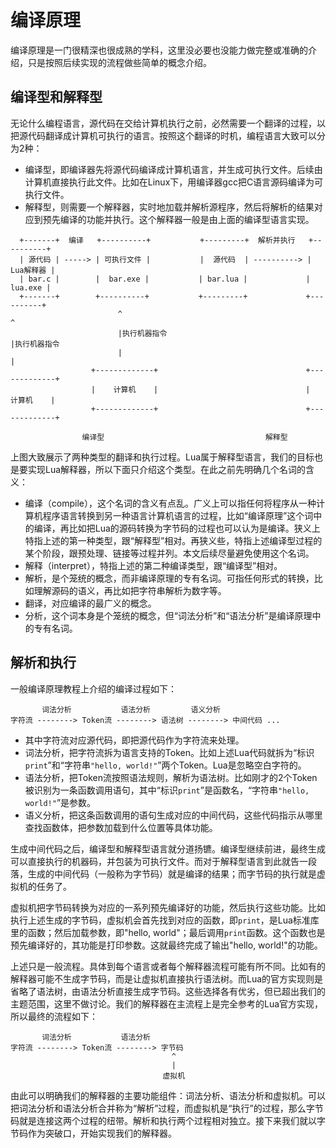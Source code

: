 # 编译原理

编译原理是一门很精深也很成熟的学科，这里没必要也没能力做完整或准确的介绍，只是按照后续实现的流程做些简单的概念介绍。

## 编译型和解释型

无论什么编程语言，源代码在交给计算机执行之前，必然需要一个翻译的过程，以把源代码翻译成计算机可执行的语言。按照这个翻译的时机，编程语言大致可以分为2种：

- 编译型，即编译器先将源代码编译成计算机语言，并生成可执行文件。后续由计算机直接执行此文件。比如在Linux下，用编译器gcc把C语言源码编译为可执行文件。
- 解释型，则需要一个解释器，实时地加载并解析源程序，然后将解析的结果对应到预先编译的功能并执行。这个解释器一般是由上面的编译型语言实现。

```
  +-------+  编译   +----------+           +---------+  解析并执行   +----------+
  | 源代码 | -----> | 可执行文件 |           |  源代码  | ----------> | Lua解释器 |
  | bar.c |        |  bar.exe |           | bar.lua |             |  lua.exe |
  +-------+        +----------+           +---------+             +----------+
                        ^                                               ^
                        |执行机器指令                                     |执行机器指令
                        |                                               |
                  +-------------+                                 +-------------+
                  |    计算机    |                                 |    计算机    |
                  +-------------+                                 +-------------+

                编译型                                    解释型

```

上图大致展示了两种类型的翻译和执行过程。Lua属于解释型语言，我们的目标也是要实现Lua解释器，所以下面只介绍这个类型。在此之前先明确几个名词的含义：

- 编译（compile），这个名词的含义有点乱。广义上可以指任何将程序从一种计算机程序语言转换到另一种语言计算机语言的过程，比如“编译原理”这个词中的编译，再比如把Lua的源码转换为字节码的过程也可以认为是编译。狭义上特指上述的第一种类型，跟“解释型”相对。再狭义些，特指上述编译型过程的某个阶段，跟预处理、链接等过程并列。本文后续尽量避免使用这个名词。
- 解释（interpret），特指上述的第二种编译类型，跟“编译型”相对。
- 解析，是个笼统的概念，而非编译原理的专有名词。可指任何形式的转换，比如理解源码的语义，再比如把字符串解析为数字等。
- 翻译，对应编译的最广义的概念。
- 分析，这个词本身是个笼统的概念，但“词法分析”和“语法分析”是编译原理中的专有名词。

## 解析和执行

一般编译原理教程上介绍的编译过程如下：

```
       词法分析           语法分析         语义分析
字符流 --------> Token流 --------> 语法树 --------> 中间代码 ...
```

- 其中字符流对应源代码，即把源代码作为字符流来处理。
- 词法分析，把字符流拆为语言支持的Token。比如上述Lua代码就拆为“标识`print`”和“字符串`"hello, world!"`”两个Token。Lua是忽略空白字符的。
- 语法分析，把Token流按照语法规则，解析为语法树。比如刚才的2个Token被识别为一条函数调用语句，其中“标识`print`”是函数名，“字符串`"hello, world!"`”是参数。
- 语义分析，把这条函数调用的语句生成对应的中间代码，这些代码指示从哪里查找函数体，把参数加载到什么位置等具体功能。

生成中间代码之后，编译型和解释型语言就分道扬镳。编译型继续前进，最终生成可以直接执行的机器码，并包装为可执行文件。而对于解释型语言到此就告一段落，生成的中间代码（一般称为字节码）就是编译的结果；而字节码的执行就是虚拟机的任务了。

虚拟机把字节码转换为对应的一系列预先编译好的功能，然后执行这些功能。比如执行上述生成的字节码，虚拟机会首先找到对应的函数，即`print`，是Lua标准库里的函数；然后加载参数，即"hello, world"；最后调用`print`函数。这个函数也是预先编译好的，其功能是打印参数。这就最终完成了输出"hello, world!"的功能。

上述只是一般流程。具体到每个语言或者每个解释器流程可能有所不同。比如有的解释器可能不生成字节码，而是让虚拟机直接执行语法树。而Lua的官方实现则是省略了语法树，由语法分析直接生成字节码。这些选择各有优劣，但已超出我们的主题范围，这里不做讨论。我们的解释器在主流程上是完全参考的Lua官方实现，所以最终的流程如下：

```
       词法分析           语法分析
字符流 --------> Token流 --------> 字节码
                                    ^
                                    |
                                  虚拟机
```

由此可以明确我们的解释器的主要功能组件：词法分析、语法分析和虚拟机。可以把词法分析和语法分析合并称为“解析”过程，而虚拟机是“执行”的过程，那么字节码就是连接这两个过程的纽带。解析和执行两个过程相对独立。接下来我们就以字节码作为突破口，开始实现我们的解释器。